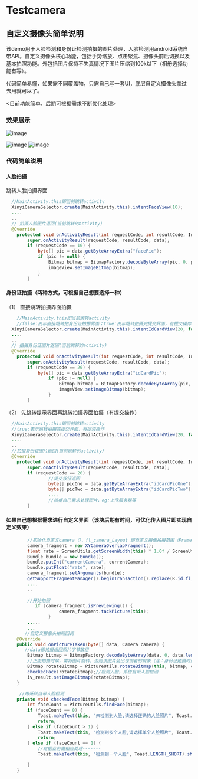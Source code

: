 # Testcamera
## 自定义摄像头简单说明


该demo用于人脸检测和身份证检测拍摄的图片处理，人脸检测用android系统自带API。自定义摄像头核心功能，包括手势缩放、点击聚焦、摄像头前后切换以及基本拍照功能。外包括图片保持不失真情况下图片压缩到100k以下（相册选择功能有写）。


代码简单易懂，如果需不同覆盖物，只需自己写一套UI，底层自定义摄像头拿过去用就可以了。


<目前功能简单，后期可根据需求不断优化处理>

### 效果展示
 ![image](https://github.com/xinyitech/Testcamera/blob/master/raw/face.png)
 
 ![image](https://github.com/xinyitech/Testcamera/blob/master/raw/id1.png)  ![image](https://github.com/xinyitech/Testcamera/blob/master/raw/id2.png)

### 代码简单说明
#### 人脸拍摄
  跳转人脸拍摄界面
```java
  //MainActivity.this即当前跳转activity
  XinyiCameraSelector.create(MainActivity.this).intentFaceView(10);
  ....
  ..
  // 拍摄人脸图片返回(当前跳转的activity)
  @Override
    protected void onActivityResult(int requestCode, int resultCode, Intent data) {
        super.onActivityResult(requestCode, resultCode, data);
        if (requestCode == 10) {
            byte[] pic = data.getByteArrayExtra("facePic");
            if (pic != null) {
                Bitmap bitmap = BitmapFactory.decodeByteArray(pic, 0, pic.length);
                imageView.setImageBitmap(bitmap);
            }
        }
  ``` 
  
#### 身份证拍摄（两种方式，可根据自己想要选择一种）
（1） 直接跳转拍摄界面拍摄
```java
    //MainActivity.this即当前跳转activity
    //false:表示直接跳转拍身份证拍摄界面；true:表示跳转拍摄完提交界面，有提交操作
  XinyiCameraSelector.create(MainActivity.this).intentIdCardView(20, false);
  ....
  ..
  // 拍摄身份证图片返回(当前跳转的activity)
  @Override
    protected void onActivityResult(int requestCode, int resultCode, Intent data) {
        super.onActivityResult(requestCode, resultCode, data);
        if (requestCode == 20) {
            byte[] pic = data.getByteArrayExtra("idCardPic");
                if (pic != null) {
                    Bitmap bitmap = BitmapFactory.decodeByteArray(pic, 0, pic.length);
                    imageView.setImageBitmap(bitmap);
                }
        }
  ``` 
  
 （2） 先跳转提示界面再跳转拍摄界面拍摄（有提交操作）
```java
  //MainActivity.this即当前跳转activity
  //true:表示跳转拍摄完提交界面，有提交操作
  XinyiCameraSelector.create(MainActivity.this).intentIdCardView(20, false);
  ....
  ..
  //拍摄身份证图片返回(当前跳转的activity)
  @Override
    protected void onActivityResult(int requestCode, int resultCode, Intent data) {
        super.onActivityResult(requestCode, resultCode, data);
        if (requestCode == 20) {
                //提交按钮返回
                byte[] picOne = data.getByteArrayExtra("idCardPicOne");//身份证正面
                byte[] picTwo = data.getByteArrayExtra("idCardPicTwo");//身份证反面
                ....
                //根据自己需求处理图片，eg:上传服务器等
        }
  ``` 
  
  

#### 如果自己想根据需求进行自定义界面（该块后期有时间，可优化传入图片即实现自定义效果）

```java
        //初始化自定义camera（），fl_camera_Layout 即自定义摄像拍摄范围（FrameLayout）
        camera_fragment = new XYCameraOverlapFragment();
        float rate = ScreenUtils.getScreenWidth(this) * 1.0f / ScreenUtils.getScreenHeight(this);
        Bundle bundle = new Bundle();
        bundle.putInt("currentCamera", currentCamera);
        bundle.putFloat("rate", rate);
        camera_fragment.setArguments(bundle);
        getSupportFragmentManager().beginTransaction().replace(R.id.fl_camera_Layout, camera_fragment).commit();
        ....
        ..
        
        //开始拍照
           if (camera_fragment.isPreviewing()) {
                    camera_fragment.tackPicture(this);
                }     
        .....
        ...
       //自定义摄像头拍照回调
    @Override
    public void onPictureTaken(byte[] data, Camera camera) {
       //data即拍摄返回照片字节数组
        Bitmap bitmap = BitmapFactory.decodeByteArray(data, 0, data.length);
        //正面拍摄时候，需将图片旋转，否则该图片会出现倒着的现象（注：身份证拍摄时候不需要旋转）
        Bitmap rotateBitmap = PictureUtils.rotateBitmap(this, bitmap, currentCamera);
        checkedFace(rotateBitmap);//检测人脸，系统自带人脸检测
        iv_result.setImageBitmap(rotateBitmap);
    } 
    
     //用系统自带人脸检测
    private void checkedFace(Bitmap bitmap) {
        int faceCount = PictureUtils.findFace(bitmap);
        if (faceCount == 0) {
            Toast.makeText(this, "未检测到人脸,请选择正确的人脸照片", Toast.LENGTH_SHORT).show();
            return;
        } else if (faceCount > 1) {
            Toast.makeText(this, "检测到多个人脸,请选择单个人脸照片", Toast.LENGTH_SHORT).show();
            return;
        } else if (faceCount == 1) {
            //给据业务做相应处理-------
            Toast.makeText(this, "检测到一个人脸", Toast.LENGTH_SHORT).show();

        }
    }
    
  ```  

